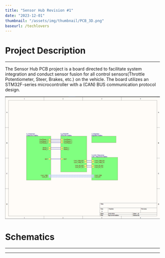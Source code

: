 ```yaml
---
title: "Sensor Hub Revision #1"
date: "2023-12-01"
thumbnail: "/assets/img/thumbnail/PCB_3D.png"
baseurl: /techlovers
---
```


# Project Description 
---
The Sensor Hub PCB project is a board directed to facilitate system integration and conduct sensor fusion for all control sensors(Throttle Potentiometer, Steer, Brakes, etc.) on the vehicle. The board utilizes an STM32F-series microcontroller with a (CAN) BUS communication protocol design.

!["Top_Level.SchDoc"](/assets/img/Sensorhub1_images/Top_level.png)

# Schematics 
---
****
